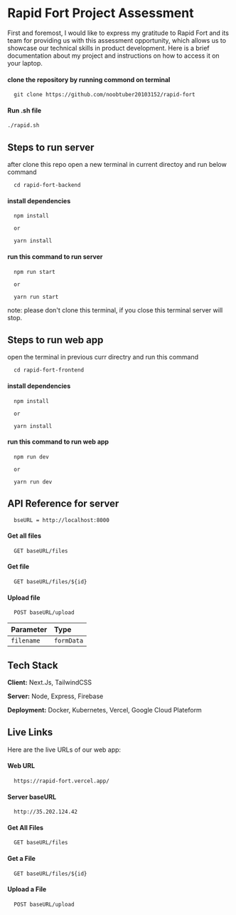 
# Rapid Fort Project Assessment


First and foremost, I would like to express my gratitude to Rapid Fort and its team for providing us with this assessment opportunity, which allows us to showcase our technical skills in product development. Here is a brief documentation about my project and instructions on how to access it on your laptop.



#### clone the repository by running commond on terminal
```
  git clone https://github.com/noobtuber20103152/rapid-fort
```

#### Run .sh file 
```
./rapid.sh
```
## Steps to run server

after clone this repo open a new terminal in current directoy and run below command

```
  cd rapid-fort-backend
```

#### install dependencies

```
  npm install

  or 

  yarn install
```

#### run this command to run server 

```
  npm run start

  or

  yarn run start
```

note: please don't clone this terminal, if you close this terminal server will stop.


## Steps to run web app 

open the terminal in previous curr directry and run this command 

```
  cd rapid-fort-frontend
```

#### install dependencies

```
  npm install

  or 

  yarn install
```
#### run this command to run web app 

```
  npm run dev

  or

  yarn run dev
```

## API Reference for server

```
  bseURL = http://localhost:8000
```
#### Get all files

```
  GET baseURL/files
```


#### Get file

```
  GET baseURL/files/${id}
```

#### Upload file

```
  POST baseURL/upload
```

| Parameter | Type     | 
| :-------- | :------- | 
| `filename`      | `formData` |  




## Tech Stack

**Client:** Next.Js, TailwindCSS

**Server:** Node, Express, Firebase

**Deployment:** Docker, Kubernetes, Vercel, Google Cloud Plateform



## Live Links

Here are the live URLs of our web app:

#### Web URL
```
  https://rapid-fort.vercel.app/
```

#### Server baseURL

```
  http://35.202.124.42
```

#### Get All Files

```
  GET baseURL/files
```


#### Get a File

```
  GET baseURL/files/${id}
```

#### Upload a File

```
  POST baseURL/upload
```

